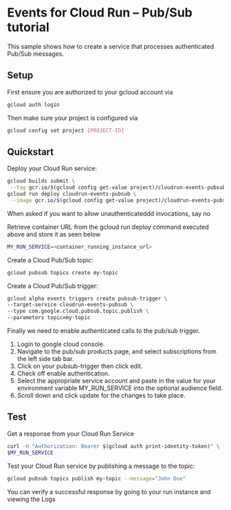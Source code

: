 # Events for Cloud Run – Pub/Sub tutorial

This sample shows how to create a service that processes authenticated Pub/Sub 
messages.

## Setup

First ensure you are authorized to your gcloud account via 

```sh
gcloud auth login
```

Then make sure your project is configured via

```sh
gcloud config set project [PROJECT-ID]
```

## Quickstart

Deploy your Cloud Run service:

```sh
gcloud builds submit \
 --tag gcr.io/$(gcloud config get-value project)/cloudrun-events-pubsub
gcloud run deploy cloudrun-events-pubsub \
 --image gcr.io/$(gcloud config get-value project)/cloudrun-events-pubsub
```

When asked if you want to allow unauthenticateddd invocations, say no 

Retrieve container URL from the gcloud run deploy command executed above and 
store it as seen below

```sh
MY_RUN_SERVICE=<container_running_instance_url>
```

Create a Cloud Pub/Sub topic:

```sh
gcloud pubsub topics create my-topic
```

Create a Cloud Pub/Sub trigger:

```sh
gcloud alpha events triggers create pubsub-trigger \
--target-service cloudrun-events-pubsub \
--type com.google.cloud.pubsub.topic.publish \
--parameters topic=my-topic
```

Finally we need to enable authenticated calls to the pub/sub trigger. 

1. Login to google cloud console.
2. Navigate to the pub/sub products page, and select subscriptions from the left 
side tab bar.
3. Click on your pubsub-trigger then click edit.
4. Check off enable authentication.
5. Select the appropriate service account and paste in the value for
your environment variable MY_RUN_SERVICE into the optional audience field.  
6. Scroll down and click update for the changes to take place. 

## Test

Get a response from your Cloud Run Service

```sh
curl -H "Authorization: Bearer $(gcloud auth print-identity-token)" \
$MY_RUN_SERVICE
```

Test your Cloud Run service by publishing a message to the topic: 

```sh
gcloud pubsub topics publish my-topic --message="John Doe"
```

You can verify a successful response by going to your run instance and viewing 
the Logs
